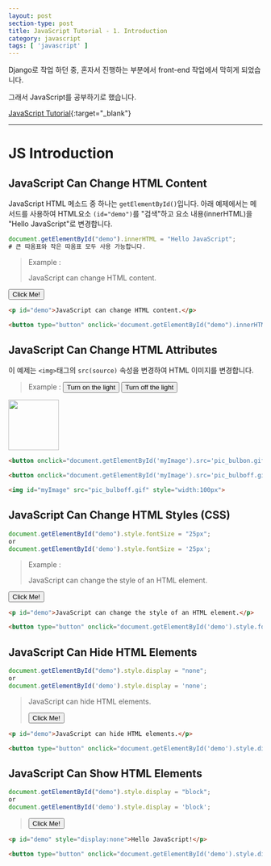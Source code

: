 ```yaml
---
layout: post
section-type: post
title: JavaScript Tutorial - 1. Introduction
category: javascript
tags: [ 'javascript' ]
---
```


Django로 작업 하던 중, 혼자서 진행하는 부분에서 front-end 작업에서 막히게 되었습니다.

그래서 JavaScript를 공부하기로 했습니다.

[JavaScript Tutorial](https://www.w3schools.com/js/default.asp){:target="_blank"}

---

# JS Introduction

## JavaScript Can Change HTML Content

JavaScript HTML 메소드 중 하나는 `getElementById()`입니다. 아래 예제에서는 메서드를 사용하여 HTML요소 `(id="demo")`를 "검색"하고 요소 내용(innerHTML)을 "Hello JavaScript"로 변경합니다.

```JavaScript
document.getElementById("demo").innerHTML = "Hello JavaScript";  
# 큰 따옴표와 작은 따옴표 모두 사용 가능합니다.
```
> Example :
> <p id="demo">JavaScript can change HTML content.</p>
<button type="button" onclick='document.getElementById("demo").innerHTML = "Hello JavaScript!"'>Click Me!</button>

```html
<p id="demo">JavaScript can change HTML content.</p>

<button type="button" onclick='document.getElementById("demo").innerHTML = "Hello JavaScript!"'>Click Me!</button>
```

## JavaScript Can Change HTML Attributes

이 예제는 `<img>`태그의 `src(source)` 속성을 변경하여 HTML 이미지를 변경합니다.

> Example :
> <button onclick="document.getElementById('myImage').src='{{ site.url }}/img/post/front/javascript/pic_bulbon.gif'">Turn on the light</button>
<button onclick="document.getElementById('myImage').src='{{ site.url }}/img/post/front/javascript/pic_bulboff.gif'">Turn off the light</button>
<img id="myImage" src="{{ site.url }}/img/post/front/javascript/pic_bulboff.gif" style="width:100px">


```html
<button onclick="document.getElementById('myImage').src='pic_bulbon.gif'">Turn on the light</button>

<button onclick="document.getElementById('myImage').src='pic_bulboff.gif'">Turn off the light</button>

<img id="myImage" src="pic_bulboff.gif" style="width:100px">
```

## JavaScript Can Change HTML Styles (CSS)

```javascript
document.getElementById("demo").style.fontSize = "25px";
or
document.getElementById('demo').style.fontSize = '25px';
```
> Example :
> <p id="demo1">JavaScript can change the style of an HTML element.</p>
<button type="button" onclick="document.getElementById('demo1').style.fontSize='35px'">Click Me!</button>

```html
<p id="demo">JavaScript can change the style of an HTML element.</p>

<button type="button" onclick="document.getElementById('demo').style.fontSize='35px'">Click Me!</button>
```

## JavaScript Can Hide HTML Elements

```javascript
document.getElementById("demo").style.display = "none";
or
document.getElementById('demo').style.display = 'none';
```

> <p id="demo2">JavaScript can hide HTML elements.</p>
> <button type="button" onclick="document.getElementById('demo2').style.display='none'">Click Me!</button>

```html
<p id="demo">JavaScript can hide HTML elements.</p>

<button type="button" onclick="document.getElementById('demo').style.display='none'">Click Me!</button>
```

## JavaScript Can Show HTML Elements

```javascript
document.getElementById("demo").style.display = "block";
or
document.getElementById('demo').style.display = 'block';
```

> <p id="demo3" style="display:none">Hello JavaScript!</p>
> <button type="button" onclick="document.getElementById('demo3').style.display='block'">Click Me!</button>

```html
<p id="demo" style="display:none">Hello JavaScript!</p>

<button type="button" onclick="document.getElementById('demo').style.display='block'">Click Me!</button>
```
